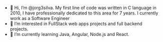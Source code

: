 - 👋 Hi, I’m @jorg3silva. My first line of code was written in C language in 2010, I have professionally dedicated to this area for 7 years. I currently work as a Software Engineer
- 👀 I’m interested in FullStack web apps projects and full backend projects.
- 🌱 I’m currently learning Java, Angular, Node.js and React.

<!---
jorg3silva/jorg3silva is a ✨ special ✨ repository because its `README.md` (this file) appears on your GitHub profile.
You can click the Preview link to take a look at your changes.
--->
